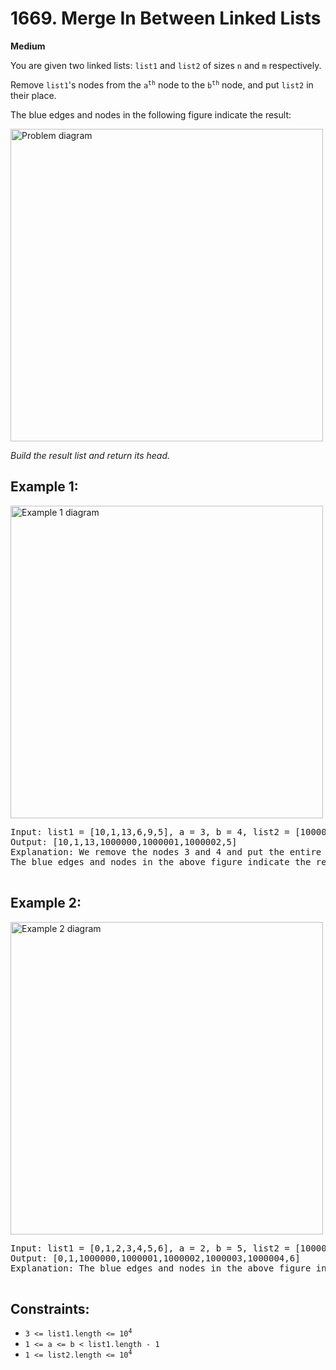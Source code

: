 <!DOCTYPE html>
<html lang="en">
<head>
  <meta charset="UTF-8">
  <meta name="viewport" content="width=device-width, initial-scale=1.0">
  <title>1669. Merge In Between Linked Lists</title>
</head>
<body>
  <h1>1669. Merge In Between Linked Lists</h1>
  <p><strong>Medium</strong></p>

  <p>You are given two linked lists: <code>list1</code> and <code>list2</code> of sizes <code>n</code> and <code>m</code> respectively.</p>
  <p>Remove <code>list1</code>'s nodes from the <code>a<sup>th</sup></code> node to the <code>b<sup>th</sup></code> node, and put <code>list2</code> in their place.</p>
  <p>The blue edges and nodes in the following figure indicate the result:</p>

  <img src="https://assets.leetcode.com/uploads/2020/11/05/fig1.png" alt="Problem diagram" width="500">

  <p><i>Build the result list and return its head.</i></p>

  <h2>Example 1:</h2>
  <img src="https://assets.leetcode.com/uploads/2024/03/01/ll.png" alt="Example 1 diagram" width="500">
  <pre>
Input: list1 = [10,1,13,6,9,5], a = 3, b = 4, list2 = [1000000,1000001,1000002]
Output: [10,1,13,1000000,1000001,1000002,5]
Explanation: We remove the nodes 3 and 4 and put the entire list2 in their place. 
The blue edges and nodes in the above figure indicate the result.
  </pre>

  <h2>Example 2:</h2>
  <img src="https://assets.leetcode.com/uploads/2020/11/05/merge_linked_list_ex2.png" alt="Example 2 diagram" width="500">
  <pre>
Input: list1 = [0,1,2,3,4,5,6], a = 2, b = 5, list2 = [1000000,1000001,1000002,1000003,1000004]
Output: [0,1,1000000,1000001,1000002,1000003,1000004,6]
Explanation: The blue edges and nodes in the above figure indicate the result.
  </pre>

  <h2>Constraints:</h2>
  <ul>
    <li><code>3 &lt;= list1.length &lt;= 10<sup>4</sup></code></li>
    <li><code>1 &lt;= a &lt;= b &lt; list1.length - 1</code></li>
    <li><code>1 &lt;= list2.length &lt;= 10<sup>4</sup></code></li>
  </ul>
</body>
</html>
